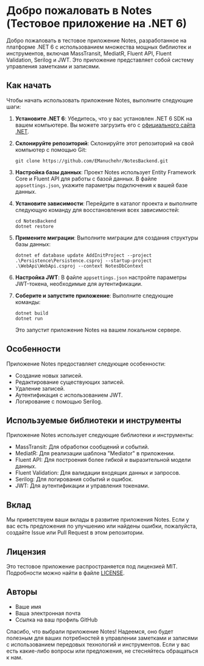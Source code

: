 # Добро пожаловать в Notes (Тестовое приложение на .NET 6)

Добро пожаловать в тестовое приложение Notes, разработанное на платформе .NET 6 с использованием множества мощных библиотек и инструментов, включая MassTransit, MediatR, Fluent API, Fluent Validation, Serilog и JWT. Это приложение представляет собой систему управления заметками и записями.

## Как начать

Чтобы начать использовать приложение Notes, выполните следующие шаги:

1. **Установите .NET 6**: Убедитесь, что у вас установлен .NET 6 SDK на вашем компьютере. Вы можете загрузить его с [официального сайта .NET](https://dotnet.microsoft.com/download/dotnet/6.0).

2. **Склонируйте репозиторий**: Склонируйте этот репозиторий на свой компьютер с помощью Git:

   ```
   git clone https://github.com/EManuchehr/NotesBackend.git
   ```

3. **Настройка базы данных**: Проект Notes использует Entity Framework Core и Fluent API для работы с базой данных. В файле `appsettings.json`, укажите параметры подключения к вашей базе данных.

4. **Установите зависимости**: Перейдите в каталог проекта и выполните следующую команду для восстановления всех зависимостей:

   ```
   cd NotesBackend
   dotnet restore
   ```

5. **Примените миграции**: Выполните миграции для создания структуры базы данных:

   ```
   dotnet ef database update AddInitProject --project .\Persistence\Persistence.csproj --startup-project .\WebApi\WebApi.csproj --context NotesDbContext
   ```

6. **Настройка JWT**: В файле `appsettings.json` настройте параметры JWT-токена, необходимые для аутентификации.

7. **Соберите и запустите приложение**: Выполните следующие команды:

   ```
   dotnet build
   dotnet run
   ```

   Это запустит приложение Notes на вашем локальном сервере.


## Особенности

Приложение Notes предоставляет следующие особенности:

- Создание новых записей.
- Редактирование существующих записей.
- Удаление записей.
- Аутентификация с использованием JWT.
- Логирование с помощью Serilog.

## Используемые библиотеки и инструменты

Приложение Notes использует следующие библиотеки и инструменты:

- MassTransit: Для обработки сообщений и событий.
- MediatR: Для реализации шаблона "Mediator" в приложении.
- Fluent API: Для построения более гибкой и выразительной модели данных.
- Fluent Validation: Для валидации входящих данных и запросов.
- Serilog: Для логирования событий и ошибок.
- JWT: Для аутентификации и управления токенами.

## Вклад

Мы приветствуем ваши вклады в развитие приложения Notes. Если у вас есть предложения по улучшению или найдены ошибки, пожалуйста, создайте Issue или Pull Request в этом репозитории.

## Лицензия

Это тестовое приложение распространяется под лицензией MIT. Подробности можно найти в файле [LICENSE](LICENSE).

## Авторы

- Ваше имя
- Ваша электронная почта
- Ссылка на ваш профиль GitHub

Спасибо, что выбрали приложение Notes! Надеемся, оно будет полезным для ваших потребностей в управлении заметками и записями с использованием передовых технологий и инструментов. Если у вас есть какие-либо вопросы или предложения, не стесняйтесь обращаться к нам.